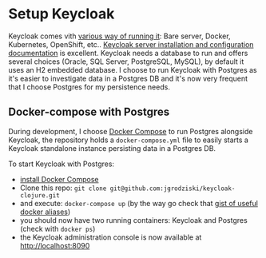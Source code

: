 
# Setup Keycloak

Keycloak comes vith [various way of running it](https://www.keycloak.org/getting-started): Bare server, Docker, Kubernetes, OpenShift, etc.. [Keycloak server installation and configuration documentation](https://www.keycloak.org/docs/latest/server_installation/index.html#guide-overview) is excellent.
Keycloak needs a database to run and offers several choices (Oracle, SQL Server, PostgreSQL, MySQL), by default it uses an H2 embedded database. I choose to run Keycloak with Postgres as it's easier to investigate data in a Postgres DB and it's now very frequent that I choose Postgres for my persistence needs.

## Docker-compose with Postgres

During development, I choose [Docker Compose](https://docs.docker.com/compose/) to run Postgres alongside Keycloak, the repository holds a `docker-compose.yml` file to easily starts a Keycloak standalone instance persisting data in a Postgres DB. 

To start Keycloak with Postgres:

* [install Docker Compose](https://docs.docker.com/compose/install/)
* Clone this repo: `git clone git@github.com:jgrodziski/keycloak-clojure.git` 
* and execute: `docker-compose up` (by the way go check that [gist of useful docker aliases](https://gist.github.com/jgrodziski/9ed4a17709baad10dbcd4530b60dfcbb))
* you should now have two running containers: Keycloak and Postgres (check with `docker ps`)
* the Keycloak administration console is now available at [http://localhost:8090](http://localhost:8090)


